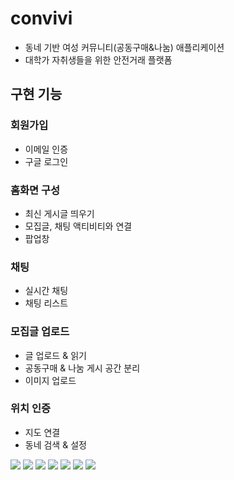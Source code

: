 # convivi
- 동네 기반 여성 커뮤니티(공동구매&amp;나눔) 애플리케이션
- 대학가 자취생들을 위한 안전거래 플랫폼

## 구현 기능
### 회원가입
- 이메일 인증
- 구글 로그인
### 홈화면 구성
- 최신 게시글 띄우기
- 모집글, 채팅 액티비티와 연결
- 팝업창

### 채팅
- 실시간 채팅
- 채팅 리스트

### 모집글 업로드
- 글 업로드 & 읽기
- 공동구매 & 나눔 게시 공간 분리
- 이미지 업로드

### 위치 인증
- 지도 연결
- 동네 검색 & 설정

<img src="![1](https://user-images.githubusercontent.com/105335295/214835409-0484ac0c-03f3-45a0-bf4a-1af8374e4ea9.gif)
">
<img src="![2](https://user-images.githubusercontent.com/105335295/214835413-69748f4c-0ab3-45c8-a46e-3159398e157b.gif)
">
<img src="![3](https://user-images.githubusercontent.com/105335295/214835421-59a2d139-21cf-4beb-a432-ef5b71c4cd3b.gif)">
<img src="![4](https://user-images.githubusercontent.com/105335295/214835376-c2470577-b29a-498d-9ae3-a9c6ccbc8b44.gif)
">
<img src="![5](https://user-images.githubusercontent.com/105335295/214835393-33b4623a-f542-495d-9a7c-16b32db4689b.gif)
">
<img src="![6](https://user-images.githubusercontent.com/105335295/214835402-59fd2b76-4b07-44ec-afa3-aa27b64051be.gif)
">
<img src="![7](https://user-images.githubusercontent.com/105335295/214835408-3b346c33-722a-4842-80a4-844576af5b48.gif)
">

